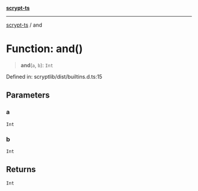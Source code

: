 [**scrypt-ts**](../README.md)

***

[scrypt-ts](../globals.md) / and

# Function: and()

> **and**(`a`, `b`): `Int`

Defined in: scryptlib/dist/builtins.d.ts:15

## Parameters

### a

`Int`

### b

`Int`

## Returns

`Int`
